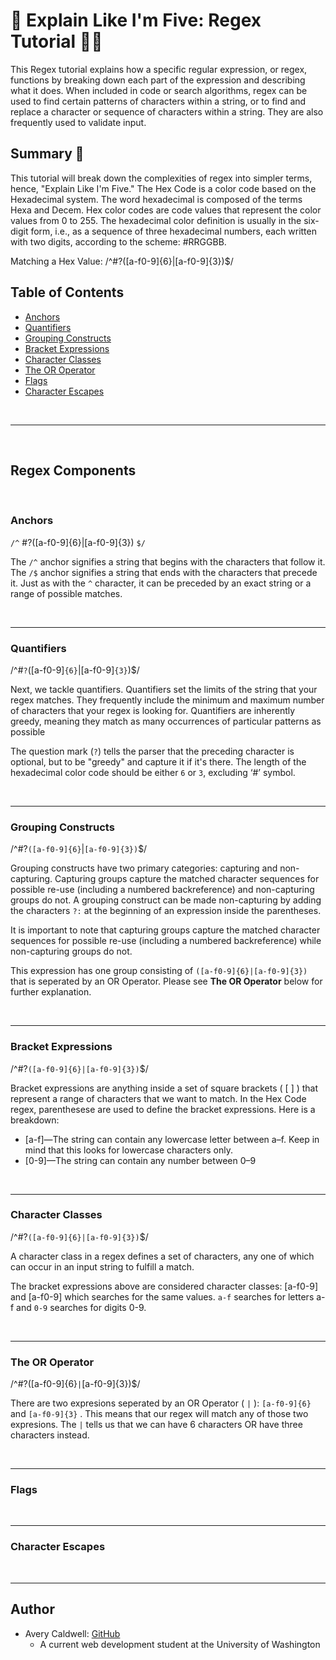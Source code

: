 # 🧠 Explain Like I'm Five: Regex Tutorial 📑📌

This Regex tutorial explains how a specific regular expression, or regex, functions by breaking down each part of the expression and describing what it does. When included in code or search algorithms, regex can be used to find certain patterns of characters within a string, or to find and replace a character or sequence of characters within a string. They are also frequently used to validate input.

## Summary 📃

<!-- Briefly summarize the regex you will be describing and what you will explain.  -->

This tutorial will break down the complexities of regex into simpler terms, hence, "Explain Like I'm Five." The Hex Code is a color code based on the Hexadecimal system. The word hexadecimal is composed of the terms Hexa and Decem. Hex color codes are code values that represent the color values from 0 to 255. The hexadecimal color definition is usually in the six-digit form, i.e., as a sequence of three hexadecimal numbers, each written with two digits, according to the scheme: #RRGGBB. 

Matching a Hex Value: /^#?([a-f0-9]{6}|[a-f0-9]{3})$/



## Table of Contents

- [Anchors](#anchors)
- [Quantifiers](#quantifiers)
- [Grouping Constructs](#grouping-constructs)
- [Bracket Expressions](#bracket-expressions)
- [Character Classes](#character-classes)
- [The OR Operator](#the-or-operator)
- [Flags](#flags)
- [Character Escapes](#character-escapes)

<br>
<hr>
<br>

## Regex Components

<br>

### Anchors

`/^` #?([a-f0-9]{6}|[a-f0-9]{3}) `$/`


The ` /^ ` anchor signifies a string that begins with the characters that follow it. The `/$` anchor signifies a string that ends with the characters that precede it. Just as with the `^` character, it can be preceded by an exact string or a range of possible matches.

<br>
<hr>

### Quantifiers

/^#`?`([a-f0-9]`{6}`|[a-f0-9]`{3}`)$/

Next, we tackle quantifiers. Quantifiers set the limits of the string that your regex matches. They frequently include the minimum and maximum number of characters that your regex is looking for. Quantifiers are inherently greedy, meaning they match as many occurrences of particular patterns as possible

 The question mark (`?`) tells the parser that the preceding character is optional, but to be "greedy" and capture it if it's there. The length of the hexadecimal color code should be either `6` or `3`, excluding ‘#’ symbol.

<br>
<hr>

### Grouping Constructs

/^#?`([a-f0-9]{6}`|`[a-f0-9]{3})`$/

Grouping constructs have two primary categories: capturing and non-capturing. Capturing groups capture the matched character sequences for possible re-use (including a numbered backreference) and non-capturing groups do not. A grouping construct can be made non-capturing by adding the characters `?:` at the beginning of an expression inside the parentheses.

It is important to note that capturing groups capture the matched character sequences for possible re-use (including a numbered backreference) while non-capturing groups do not. 

This expression has one group consisting of `([a-f0-9]{6}|[a-f0-9]{3})` that is seperated by an OR Operator. Please see __The OR Operator__ below for further explanation.

<br>
<hr>

### Bracket Expressions

/^#?`([a-f0-9]{6}|[a-f0-9]{3})`$/

Bracket expressions are anything inside a set of square brackets ( [ ] ) that represent a range of characters that we want to match. In the Hex Code regex, parenthesese are used to define the bracket expressions. Here is a breakdown:

- [a-f]—The string can contain any lowercase letter between a–f. Keep in mind that this looks for lowercase characters only.
- [0-9]—The string can contain any number between 0–9 

<br>
<hr>

### Character Classes

/^#?`([a-f0-9]{6}|[a-f0-9]{3})`$/

A character class in a regex defines a set of characters, any one of which can occur in an input string to fulfill a match.

The bracket expressions above are considered character classes: [a-f0-9] and [a-f0-9] which searches for the same values. `a-f` searches for letters a-f and `0-9` searches for digits 0-9.

<br>
<hr>

### The OR Operator

 /^#?([a-f0-9]{6}`|`[a-f0-9]{3})$/

 There are two expresions seperated by an OR Operator ( `|` ): `[a-f0-9]{6}` and `[a-f0-9]{3}` . This means that our regex will match any of those two expresions. The `|` tells us that we can have 6 characters OR have three characters instead.

<br>
<hr>

### Flags

<br>
<hr>

### Character Escapes

<br>
<hr>

## Author

- Avery Caldwell: [GitHub](https://github.com/AveryCaldwell)
    - A current web development student at the University of Washington

